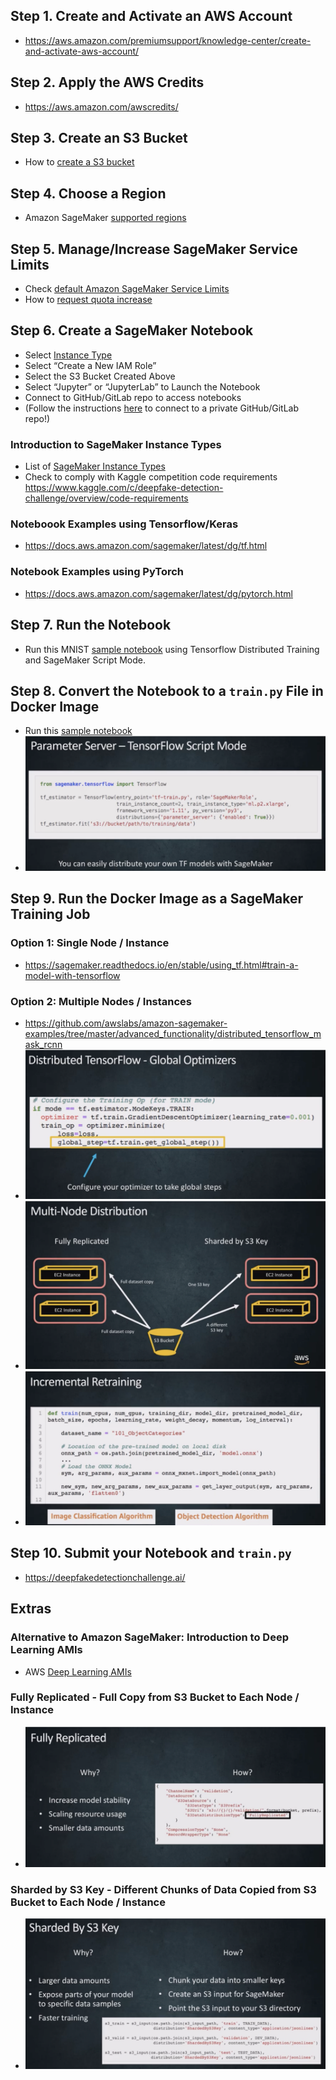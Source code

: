 ## Step 1. Create and Activate an AWS Account
* https://aws.amazon.com/premiumsupport/knowledge-center/create-and-activate-aws-account/ 

## Step 2. Apply the AWS Credits
* https://aws.amazon.com/awscredits/  

## Step 3. Create an S3 Bucket
* How to [create a S3 bucket](https://docs.aws.amazon.com/AmazonS3/latest/user-guide/create-bucket.html)

## Step 4. Choose a Region
* Amazon SageMaker [supported regions](https://docs.aws.amazon.com/general/latest/gr/rande.html#sagemaker_region)

## Step 5. Manage/Increase SageMaker Service Limits
* Check [default Amazon SageMaker Service Limits](https://docs.aws.amazon.com/general/latest/gr/sagemaker.html#limits_sagemaker)
* How to [request quota increase](https://docs.aws.amazon.com/servicequotas/latest/userguide/request-quota-increase.html)

## Step 6. Create a SageMaker Notebook
* Select [Instance Type](https://aws.amazon.com/sagemaker/pricing/instance-types/)
* Select “Create a New IAM Role”
* Select the S3 Bucket Created Above
* Select “Jupyter” or “JupyterLab” to Launch the Notebook
* Connect to GitHub/GitLab repo to access notebooks 
* (Follow the instructions [here](https://aws.amazon.com/blogs/machine-learning/amazon-sagemaker-notebooks-now-support-git-integration-for-increased-persistence-collaboration-and-reproducibility/) to connect to a private GitHub/GitLab repo!)

### Introduction to SageMaker Instance Types
* List of [SageMaker Instance Types](https://aws.amazon.com/sagemaker/pricing/instance-types/)
* Check to comply with Kaggle competition code requirements https://www.kaggle.com/c/deepfake-detection-challenge/overview/code-requirements

### Noteboook Examples using Tensorflow/Keras
* https://docs.aws.amazon.com/sagemaker/latest/dg/tf.html

### Notebook Examples using PyTorch
* https://docs.aws.amazon.com/sagemaker/latest/dg/pytorch.html

## Step 7. Run the Notebook
* Run this MNIST [sample notebook](examples/script/tensorflow_distributed_mnist.ipynb) using Tensorflow Distributed Training and SageMaker Script Mode.

## Step 8. Convert the Notebook to a `train.py` File in Docker Image
* Run this [sample notebook](examples/custom-sagemaker-container/notebook.ipynb)
* ![Parameter Server](parameter_server.png)

## Step 9. Run the Docker Image as a SageMaker Training Job

### Option 1:  Single Node / Instance
* https://sagemaker.readthedocs.io/en/stable/using_tf.html#train-a-model-with-tensorflow

### Option 2:  Multiple Nodes / Instances
* https://github.com/awslabs/amazon-sagemaker-examples/tree/master/advanced_functionality/distributed_tensorflow_mask_rcnn
* ![Distributed Tensorflow](distributed_tf.png)
* ![Multi Node Distribution](multi_node.png)
* ![Incremental Retraining](incremental_retraining.png)

## Step 10. Submit your Notebook and `train.py`
* https://deepfakedetectionchallenge.ai/

## Extras
### Alternative to Amazon SageMaker: Introduction to Deep Learning AMIs
* AWS [Deep Learning AMIs](https://docs.aws.amazon.com/dlami/latest/devguide/what-is-dlami.html)

### Fully Replicated - Full Copy from S3 Bucket to Each Node / Instance
* ![Fully Replicated Data](fully_replicated.png)

### Sharded by S3 Key - Different Chunks of Data Copied from S3 Bucket to Each Node / Instance
* ![Sharded by S3 key](sharded_s3.png)
